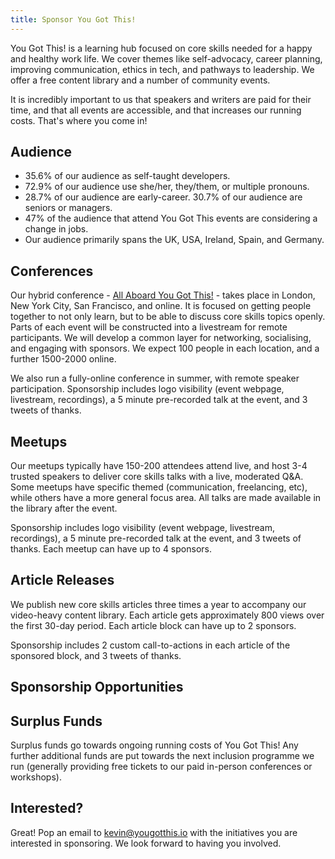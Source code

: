 ```yaml
---
title: Sponsor You Got This!
---
```


You Got This! is a learning hub focused on core skills needed for a happy and healthy work life. We cover themes like self-advocacy, career planning, improving communication, ethics in tech, and pathways to leadership. We offer a free content library and a number of community events.

It is incredibly important to us that speakers and writers are paid for their time, and that all events are accessible, and that increases our running costs. That's where you come in!

## Audience

- 35.6% of our audience as self-taught developers.
- 72.9% of our audience use she/her, they/them, or multiple pronouns.
- 28.7% of our audience are early-career. 30.7% of our audience are seniors or managers.
- 47% of the audience that attend You Got This events are considering a change in jobs.
- Our audience primarily spans the UK, USA, Ireland, Spain, and Germany.

## Conferences

Our hybrid conference - [All Aboard You Got This!](/events/all-aboard) - takes place in London, New York City, San Francisco, and online. It is focused on getting people together to not only learn, but to be able to discuss core skills topics openly. Parts of each event will be constructed into a livestream for remote participants. We will develop a common layer for networking, socialising, and engaging with sponsors.  We expect 100 people in each location, and a further 1500-2000 online. 

We also run a fully-online conference in summer, with remote speaker participation. Sponsorship includes logo visibility (event webpage, livestream, recordings), a 5 minute pre-recorded talk at the event, and 3 tweets of thanks. 

## Meetups

Our meetups typically have 150-200 attendees attend live, and host 3-4 trusted speakers to deliver core skills talks with a live, moderated Q&A. Some meetups have specific themed (communication, freelancing, etc), while others have a more general focus area. All talks are made available in the library after the event.

Sponsorship includes logo visibility (event webpage, livestream, recordings), a 5 minute pre-recorded talk at the event, and 3 tweets of thanks. Each meetup can have up to 4 sponsors.

## Article Releases

We publish new core skills articles three times a year to accompany our video-heavy content library. Each article gets approximately 800 views over the first 30-day period. Each article block can have up to 2 sponsors.

Sponsorship includes 2 custom call-to-actions in each article of the sponsored block, and 3 tweets of thanks.

## Sponsorship Opportunities

<sponsor-info></sponsor-info>

## Surplus Funds

Surplus funds go towards ongoing running costs of You Got This! Any further additional funds are put towards the next inclusion programme we run (generally providing free tickets to our paid in-person conferences or workshops).

## Interested?

Great! Pop an email to [kevin@yougotthis.io](mailto:kevin@yougotthis.io) with the initiatives you are interested in sponsoring. We look forward to having you involved.